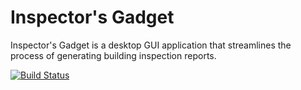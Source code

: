 # Inspector's Gadget

Inspector's Gadget is a desktop GUI application that streamlines the process of generating building inspection reports.

[![Build Status](https://travis-ci.org/lieuzhenghong/inspectors-gadget.svg?branch=master)](https://travis-ci.org/lieuzhenghong/inspectors-gadget)
